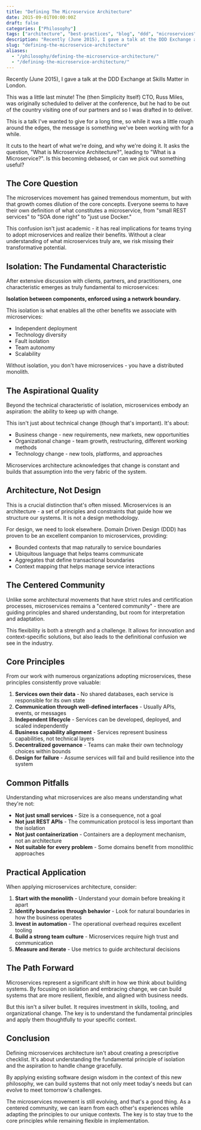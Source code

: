 ```yaml
---
title: "Defining The Microservice Architecture"
date: 2015-09-01T00:00:00Z
draft: false
categories: ["Philosophy"]
tags: ["architecture", "best-practices", "blog", "ddd", "microservices"]
description: "Recently (June 2015), I gave a talk at the DDD Exchange at Skills Matter in London."
slug: "defining-the-microservice-architecture"
aliases:
  - "/philosophy/defining-the-microservice-architecture/"
  - "/defining-the-microservice-architecture/"
---
```


Recently (June 2015), I gave a talk at the DDD Exchange at Skills Matter in London.

This was a little last minute! The (then Simplicity Itself) CTO, Russ Miles, was originally scheduled to deliver at the conference, but he had to be out of the country visiting one of our partners and so I was drafted in to deliver.

This is a talk I've wanted to give for a long time, so while it was a little rough around the edges, the message is something we've been working with for a while.

It cuts to the heart of what we're doing, and why we're doing it. It asks the question, "What is Microservice Architecture?", leading to "What is a Microservice?". Is this becoming debased, or can we pick out something useful?

## The Core Question

The microservices movement has gained tremendous momentum, but with that growth comes dilution of the core concepts. Everyone seems to have their own definition of what constitutes a microservice, from "small REST services" to "SOA done right" to "just use Docker."

This confusion isn't just academic - it has real implications for teams trying to adopt microservices and realize their benefits. Without a clear understanding of what microservices truly are, we risk missing their transformative potential.

## Isolation: The Fundamental Characteristic

After extensive discussion with clients, partners, and practitioners, one characteristic emerges as truly fundamental to microservices:

**Isolation between components, enforced using a network boundary.**

This isolation is what enables all the other benefits we associate with microservices:
- Independent deployment
- Technology diversity
- Fault isolation
- Team autonomy
- Scalability

Without isolation, you don't have microservices - you have a distributed monolith.

## The Aspirational Quality

Beyond the technical characteristic of isolation, microservices embody an aspiration: the ability to keep up with change.

This isn't just about technical change (though that's important). It's about:
- Business change - new requirements, new markets, new opportunities
- Organizational change - team growth, restructuring, different working methods
- Technology change - new tools, platforms, and approaches

Microservices architecture acknowledges that change is constant and builds that assumption into the very fabric of the system.

## Architecture, Not Design

This is a crucial distinction that's often missed. Microservices is an architecture - a set of principles and constraints that guide how we structure our systems. It is not a design methodology.

For design, we need to look elsewhere. Domain Driven Design (DDD) has proven to be an excellent companion to microservices, providing:
- Bounded contexts that map naturally to service boundaries
- Ubiquitous language that helps teams communicate
- Aggregates that define transactional boundaries
- Context mapping that helps manage service interactions

## The Centered Community

Unlike some architectural movements that have strict rules and certification processes, microservices remains a "centered community" - there are guiding principles and shared understanding, but room for interpretation and adaptation.

This flexibility is both a strength and a challenge. It allows for innovation and context-specific solutions, but also leads to the definitional confusion we see in the industry.

## Core Principles

From our work with numerous organizations adopting microservices, these principles consistently prove valuable:

1. **Services own their data** - No shared databases, each service is responsible for its own state
2. **Communication through well-defined interfaces** - Usually APIs, events, or messages
3. **Independent lifecycle** - Services can be developed, deployed, and scaled independently
4. **Business capability alignment** - Services represent business capabilities, not technical layers
5. **Decentralized governance** - Teams can make their own technology choices within bounds
6. **Design for failure** - Assume services will fail and build resilience into the system

## Common Pitfalls

Understanding what microservices are also means understanding what they're not:

- **Not just small services** - Size is a consequence, not a goal
- **Not just REST APIs** - The communication protocol is less important than the isolation
- **Not just containerization** - Containers are a deployment mechanism, not an architecture
- **Not suitable for every problem** - Some domains benefit from monolithic approaches

## Practical Application

When applying microservices architecture, consider:

1. **Start with the monolith** - Understand your domain before breaking it apart
2. **Identify boundaries through behavior** - Look for natural boundaries in how the business operates
3. **Invest in automation** - The operational overhead requires excellent tooling
4. **Build a strong team culture** - Microservices require high trust and communication
5. **Measure and iterate** - Use metrics to guide architectural decisions

## The Path Forward

Microservices represent a significant shift in how we think about building systems. By focusing on isolation and embracing change, we can build systems that are more resilient, flexible, and aligned with business needs.

But this isn't a silver bullet. It requires investment in skills, tooling, and organizational change. The key is to understand the fundamental principles and apply them thoughtfully to your specific context.

## Conclusion

Defining microservices architecture isn't about creating a prescriptive checklist. It's about understanding the fundamental principle of isolation and the aspiration to handle change gracefully.

By applying existing software design wisdom in the context of this new philosophy, we can build systems that not only meet today's needs but can evolve to meet tomorrow's challenges.

The microservices movement is still evolving, and that's a good thing. As a centered community, we can learn from each other's experiences while adapting the principles to our unique contexts. The key is to stay true to the core principles while remaining flexible in implementation.